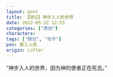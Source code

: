 ```yaml
---
layout: post
title: 【随记】神步入人的世界
date: 2022-05-22 12:53
categories: ["原创"]
characters: 
tags: ["随记", "句子"]
pov: 第三人称
origin: Lofter
---
```


“神步入人的世界，因为神的使者正在死去。”
